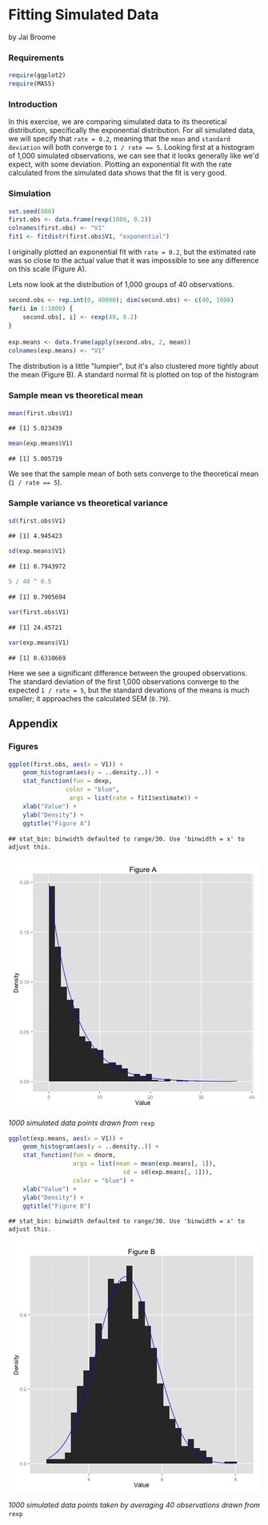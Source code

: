 Fitting Simulated Data
========================================================
by Jai Broome

### Requirements

```r
require(ggplot2)
require(MASS)
```
### Introduction
In this exercise, we are comparing simulated data to its theoretical distribution, specifically the exponential distribution. For all simulated data, we will specify that `rate = 0.2`, meaning that the `mean` and `standard deviation` will both converge to `1 / rate == 5`. Looking first at a histogram of 1,000 simulated observations, we can see that it looks generally like we'd expect, with some deviation. Plotting an exponential fit with the rate calculated from the simulated data shows that the fit is very good.

### Simulation

```r
set.seed(808)
first.obs <- data.frame(rexp(1000, 0.2))
colnames(first.obs) <- "V1"
fit1 <- fitdistr(first.obs$V1, "exponential") 
```

I originally plotted an exponential fit with `rate = 0.2`, but the estimated rate was so close to the actual value that it was impossible to see any difference on this scale (Figure A).

Lets now look at the distribution of 1,000 groups of 40 observations. 

```r
second.obs <- rep.int(0, 40000); dim(second.obs) <- c(40, 1000)
for(i in 1:1000) {
    second.obs[, i] <- rexp(40, 0.2)
}

exp.means <- data.frame(apply(second.obs, 2, mean))
colnames(exp.means) <- "V1"
```

The distribution is a little "lumpier", but it's also clustered more tightly about the mean (Figure B). A standard normal fit is plotted on top of the histogram
### Sample mean vs theoretical mean


```r
mean(first.obs$V1)
```

```
## [1] 5.023439
```

```r
mean(exp.means$V1)
```

```
## [1] 5.005719
```
We see that the sample mean of both sets converge to the theoretical mean (`1 / rate == 5`).

### Sample variance vs theoretical variance

```r
sd(first.obs$V1)
```

```
## [1] 4.945423
```

```r
sd(exp.means$V1)
```

```
## [1] 0.7943972
```

```r
5 / 40 ^ 0.5
```

```
## [1] 0.7905694
```

```r
var(first.obs$V1)
```

```
## [1] 24.45721
```

```r
var(exp.means$V1)
```

```
## [1] 0.6310669
```
Here we see a significant difference between the grouped observations. The standard deviation of the first 1,000 observations converge to the expected `1 / rate = 5`, but the standard devations of the means is much smaller; it approaches the calculated SEM (`0.79`).

## Appendix
### Figures

```r
ggplot(first.obs, aes(x = V1)) +
    geom_histogram(aes(y = ..density..)) + 
    stat_function(fun = dexp, 
                color = "blue", 
                 args = list(rate = fit1$estimate)) +
    xlab("Value") +
    ylab("Density") +
    ggtitle("Figure A")
```

```
## stat_bin: binwidth defaulted to range/30. Use 'binwidth = x' to adjust this.
```

![plot of chunk figA](figure/figA-1.png) 

*1000 simulated data points drawn from* `rexp`



```r
ggplot(exp.means, aes(x = V1)) +
    geom_histogram(aes(y = ..density..)) + 
    stat_function(fun = dnorm, 
                  args = list(mean = mean(exp.means[, 1]), 
                                sd = sd(exp.means[, 1])),
                  color = "blue") +
    xlab("Value") +
    ylab("Density") +
    ggtitle("Figure B")
```

```
## stat_bin: binwidth defaulted to range/30. Use 'binwidth = x' to adjust this.
```

![plot of chunk figB](figure/figB-1.png) 

*1000 simulated data points taken by averaging 40 observations drawn from* `rexp`
